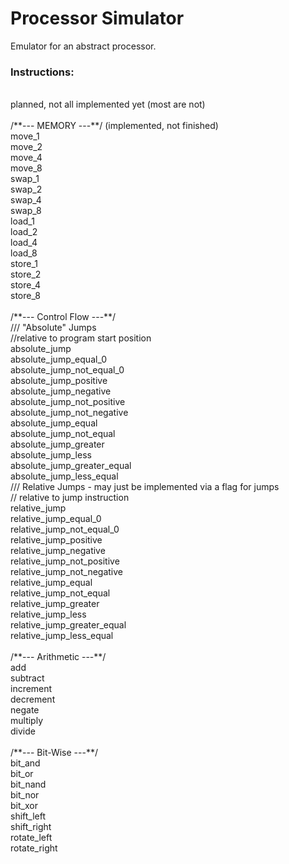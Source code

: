 # Processor Simulator

Emulator for an abstract processor.
### Instructions:
<br>
planned, not all implemented yet (most are not)<br>
<br>
/**--- MEMORY ---**/ (implemented, not finished)<br>
move_1<br>
move_2<br>
move_4<br>
move_8<br>
swap_1<br>
swap_2<br>
swap_4<br>
swap_8<br>
load_1<br>
load_2<br>
load_4<br>
load_8<br>
store_1<br>
store_2<br>
store_4<br>
store_8<br>
<br>
/**--- Control Flow ---**/<br>
/// "Absolute" Jumps<br>
//relative to program start position<br>
absolute_jump<br>
absolute_jump_equal_0<br>
absolute_jump_not_equal_0<br>
absolute_jump_positive<br>
absolute_jump_negative<br>
absolute_jump_not_positive<br>
absolute_jump_not_negative<br>
absolute_jump_equal<br>
absolute_jump_not_equal<br>
absolute_jump_greater<br>
absolute_jump_less<br>
absolute_jump_greater_equal<br>
absolute_jump_less_equal<br>
/// Relative Jumps - may just be implemented via a flag for jumps<br>
// relative to jump instruction<br>
relative_jump<br>
relative_jump_equal_0<br>
relative_jump_not_equal_0<br>
relative_jump_positive<br>
relative_jump_negative<br>
relative_jump_not_positive<br>
relative_jump_not_negative<br>
relative_jump_equal<br>
relative_jump_not_equal<br>
relative_jump_greater<br>
relative_jump_less<br>
relative_jump_greater_equal<br>
relative_jump_less_equal<br>
<br>
/**--- Arithmetic ---**/<br>
add<br>
subtract<br>
increment<br>
decrement<br>
negate<br>
multiply<br>
divide<br>
<br>
/**--- Bit-Wise ---**/<br>
bit_and<br>
bit_or<br>
bit_nand<br>
bit_nor<br>
bit_xor<br>
shift_left<br>
shift_right<br>
rotate_left<br>
rotate_right
